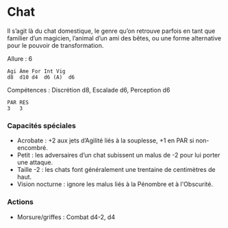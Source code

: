 # Chat
Il s’agit là du chat domestique, le genre qu’on retrouve parfois en tant que familier d’un magicien, l’animal d’un ami des bêtes, ou une forme alternative pour le pouvoir de transformation.

Allure : 6

	Agi	Âme	For	Int	Vig
	d8	d10	d4	d6 (A)	d6

Compétences : Discrétion d8, Escalade d6, Perception d6

	PAR RES
	3   3

### Capacités spéciales
- Acrobate : +2 aux jets d’Agilité liés à la souplesse, +1 en PAR si non-encombré.
- Petit : les adversaires d’un chat subissent un malus de -2 pour lui porter une attaque.
- Taille -2 : les chats font généralement une trentaine de centimètres de haut.
- Vision nocturne : ignore les malus liés à la Pénombre et à l'Obscurité.

### Actions
- Morsure/griffes	: Combat d4-2, d4
